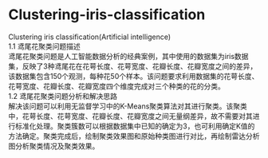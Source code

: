 # Clustering-iris-classification
Clustering iris classification(Artificial intelligence)  
1.1	鸢尾花聚类问题描述  
鸢尾花聚类问题是人工智能数据分析的经典案例，其中使用的数据集为iris数据集，反映了3种鸢尾花在花萼长度、花萼宽度、花瓣长度、花瓣宽度之间的差异，该数据集包含150个观测，每种花50个样本。该问题要求利用数据集的花萼长度、花萼宽度、花瓣长度、花瓣宽度四个维度完成对三个种类的花的分类。  
1.2	鸢尾花聚类问题分析和解决思路  
解决该问题可以利用无监督学习中的K-Means聚类算法对其进行聚类。该聚类中，花萼长度、花萼宽度、花瓣长度、花瓣宽度之间无量纲差异，故不需要对其进行标准化处理。聚类簇数可以根据数据集中已知的确定为3，也可利用确定K值的方法确定。聚类完成后，绘制聚类效果图和原始种类图进行对比，再绘制雷达分析图分析聚类情况及聚类效果。  
